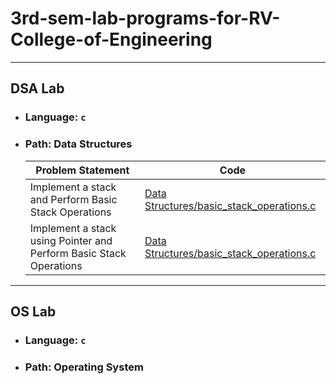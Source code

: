 # 3rd-sem-lab-programs-for-RV-College-of-Engineering

<hr>

## DSA Lab<br/>

- ### Language: `c`<br/>
- ### Path: Data Structures<br/>

  | Problem Statement                                                  | Code                                                                   |
  | ------------------------------------------------------------------ | ---------------------------------------------------------------------- |
  | Implement a stack and Perform Basic Stack Operations               | [Data Structures/basic_stack_operations.c](basic_stack_operations.c)   |
  | Implement a stack using Pointer and Perform Basic Stack Operations | [Data Structures/basic_stack_operations.c](pointer_stack_operations.c) |

<hr>

## OS Lab<br/>

- ### Language: `c`<br/>
- ### Path: Operating System<br/>
<!--
  | Problem Statement                                                  | Code                                                                   |
  | ------------------------------------------------------------------ | ---------------------------------------------------------------------- |
  | x              | x   |
  | x | x | -->
